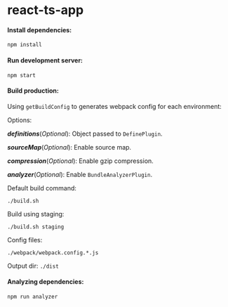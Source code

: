 # react-ts-app

#### Install dependencies:

```shell
npm install
```

#### Run development server:

```shell
npm start
```

#### Build production:

Using `getBuildConfig` to generates webpack config for each environment:

Options:

***definitions***(*Optional*): Object passed to `DefinePlugin`.

***sourceMap***(*Optional*): Enable source map.

***compression***(*Optional*): Enable gzip compression.

***analyzer***(*Optional*): Enable `BundleAnalyzerPlugin`.

Default build command:

```shell
./build.sh
```

Build using staging:

```shell
./build.sh staging
```

Config files:

```shell
./webpack/webpack.config.*.js
```

Output dir: `./dist`

#### Analyzing dependencies:

```shell
npm run analyzer
```